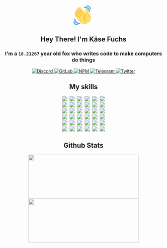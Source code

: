 <div><p align=center><img src=./resources/images/wave.gif width=64px height=64px></p><h2 align=center>Hey There! I'm Käse Fuchs</h2><h3 align=center>I'm a <code>18.21267</code> year old fox who writes code to make computers do things</h3><p align=center><a href=https://discord.com/users/507526681125322772><img alt=Discord src="https://img.shields.io/badge/Discord-5865F2?logo=discord&logoColor=white&style=flat-square#01debddaf8ff7593294e307c77cc815a"> </a><a href=https://gitlab.com/kasefuchs><img alt=GitLab src="https://img.shields.io/badge/GitLab-330F63?logo=gitlab&logoColor=white&style=flat-square#01debddaf8ff7593294e307c77cc815a"> </a><a href=https://npmjs.com/~kasefuchs><img alt=NPM src="https://img.shields.io/badge/NPM-CB3837?logo=npm&logoColor=white&style=flat-square#01debddaf8ff7593294e307c77cc815a"> </a><a href=https://t.me/kasefuchs><img alt=Telegram src="https://img.shields.io/badge/Telegram-2CA5E0?logo=telegram&logoColor=white&style=flat-square#01debddaf8ff7593294e307c77cc815a"> </a><a href=https://twitter.com/kasefuchs><img alt=Twitter src="https://img.shields.io/badge/Twitter-1DA1F2?logo=twitter&logoColor=white&style=flat-square#01debddaf8ff7593294e307c77cc815a"></a></p><h2 align=center>My skills</h2><p align=center><a href=https://aws.amazon.com/ ><picture><source srcset="https://skillicons.dev/icons?i=aws&theme=dark#01debddaf8ff7593294e307c77cc815a" media="(prefers-color-scheme: dark)"><source srcset="https://skillicons.dev/icons?i=aws&theme=light#01debddaf8ff7593294e307c77cc815a" media="(prefers-color-scheme: light), (prefers-color-scheme: no-preference)"><img src="https://skillicons.dev/icons?i=aws&theme=light#01debddaf8ff7593294e307c77cc815a"></picture></a>&nbsp;&nbsp;<a href=https://en.wikipedia.org/wiki/Bash_(Unix_shell)><picture><source srcset="https://skillicons.dev/icons?i=bash&theme=dark#01debddaf8ff7593294e307c77cc815a" media="(prefers-color-scheme: dark)"><source srcset="https://skillicons.dev/icons?i=bash&theme=light#01debddaf8ff7593294e307c77cc815a" media="(prefers-color-scheme: light), (prefers-color-scheme: no-preference)"><img src="https://skillicons.dev/icons?i=bash&theme=light#01debddaf8ff7593294e307c77cc815a"></picture></a>&nbsp;&nbsp;<a href=https://discord.com/developers/docs><picture><source srcset="https://skillicons.dev/icons?i=bots&theme=dark#01debddaf8ff7593294e307c77cc815a" media="(prefers-color-scheme: dark)"><source srcset="https://skillicons.dev/icons?i=bots&theme=light#01debddaf8ff7593294e307c77cc815a" media="(prefers-color-scheme: light), (prefers-color-scheme: no-preference)"><img src="https://skillicons.dev/icons?i=bots&theme=light#01debddaf8ff7593294e307c77cc815a"></picture></a>&nbsp;&nbsp;<a href=https://www.cloudflare.com/ ><picture><source srcset="https://skillicons.dev/icons?i=cloudflare&theme=dark#01debddaf8ff7593294e307c77cc815a" media="(prefers-color-scheme: dark)"><source srcset="https://skillicons.dev/icons?i=cloudflare&theme=light#01debddaf8ff7593294e307c77cc815a" media="(prefers-color-scheme: light), (prefers-color-scheme: no-preference)"><img src="https://skillicons.dev/icons?i=cloudflare&theme=light#01debddaf8ff7593294e307c77cc815a"></picture></a>&nbsp;&nbsp;<a href=https://en.wikipedia.org/wiki/CSS><picture><source srcset="https://skillicons.dev/icons?i=css&theme=dark#01debddaf8ff7593294e307c77cc815a" media="(prefers-color-scheme: dark)"><source srcset="https://skillicons.dev/icons?i=css&theme=light#01debddaf8ff7593294e307c77cc815a" media="(prefers-color-scheme: light), (prefers-color-scheme: no-preference)"><img src="https://skillicons.dev/icons?i=css&theme=light#01debddaf8ff7593294e307c77cc815a"></picture></a>&nbsp;&nbsp;<a href=https://www.docker.com/ ><picture><source srcset="https://skillicons.dev/icons?i=docker&theme=dark#01debddaf8ff7593294e307c77cc815a" media="(prefers-color-scheme: dark)"><source srcset="https://skillicons.dev/icons?i=docker&theme=light#01debddaf8ff7593294e307c77cc815a" media="(prefers-color-scheme: light), (prefers-color-scheme: no-preference)"><img src="https://skillicons.dev/icons?i=docker&theme=light#01debddaf8ff7593294e307c77cc815a"></picture></a><br><a href=https://www.electronjs.org/ ><picture><source srcset="https://skillicons.dev/icons?i=electron&theme=dark#01debddaf8ff7593294e307c77cc815a" media="(prefers-color-scheme: dark)"><source srcset="https://skillicons.dev/icons?i=electron&theme=light#01debddaf8ff7593294e307c77cc815a" media="(prefers-color-scheme: light), (prefers-color-scheme: no-preference)"><img src="https://skillicons.dev/icons?i=electron&theme=light#01debddaf8ff7593294e307c77cc815a"></picture></a>&nbsp;&nbsp;<a href=https://expressjs.com/ ><picture><source srcset="https://skillicons.dev/icons?i=express&theme=dark#01debddaf8ff7593294e307c77cc815a" media="(prefers-color-scheme: dark)"><source srcset="https://skillicons.dev/icons?i=express&theme=light#01debddaf8ff7593294e307c77cc815a" media="(prefers-color-scheme: light), (prefers-color-scheme: no-preference)"><img src="https://skillicons.dev/icons?i=express&theme=light#01debddaf8ff7593294e307c77cc815a"></picture></a>&nbsp;&nbsp;<a href=https://www.figma.com/ ><picture><source srcset="https://skillicons.dev/icons?i=figma&theme=dark#01debddaf8ff7593294e307c77cc815a" media="(prefers-color-scheme: dark)"><source srcset="https://skillicons.dev/icons?i=figma&theme=light#01debddaf8ff7593294e307c77cc815a" media="(prefers-color-scheme: light), (prefers-color-scheme: no-preference)"><img src="https://skillicons.dev/icons?i=figma&theme=light#01debddaf8ff7593294e307c77cc815a"></picture></a>&nbsp;&nbsp;<a href=https://firebase.google.com/ ><picture><source srcset="https://skillicons.dev/icons?i=firebase&theme=dark#01debddaf8ff7593294e307c77cc815a" media="(prefers-color-scheme: dark)"><source srcset="https://skillicons.dev/icons?i=firebase&theme=light#01debddaf8ff7593294e307c77cc815a" media="(prefers-color-scheme: light), (prefers-color-scheme: no-preference)"><img src="https://skillicons.dev/icons?i=firebase&theme=light#01debddaf8ff7593294e307c77cc815a"></picture></a>&nbsp;&nbsp;<a href=https://flask.palletsprojects.com/ ><picture><source srcset="https://skillicons.dev/icons?i=flask&theme=dark#01debddaf8ff7593294e307c77cc815a" media="(prefers-color-scheme: dark)"><source srcset="https://skillicons.dev/icons?i=flask&theme=light#01debddaf8ff7593294e307c77cc815a" media="(prefers-color-scheme: light), (prefers-color-scheme: no-preference)"><img src="https://skillicons.dev/icons?i=flask&theme=light#01debddaf8ff7593294e307c77cc815a"></picture></a>&nbsp;&nbsp;<a href=https://cloud.google.com/ ><picture><source srcset="https://skillicons.dev/icons?i=gcp&theme=dark#01debddaf8ff7593294e307c77cc815a" media="(prefers-color-scheme: dark)"><source srcset="https://skillicons.dev/icons?i=gcp&theme=light#01debddaf8ff7593294e307c77cc815a" media="(prefers-color-scheme: light), (prefers-color-scheme: no-preference)"><img src="https://skillicons.dev/icons?i=gcp&theme=light#01debddaf8ff7593294e307c77cc815a"></picture></a><br><a href=https://git-scm.com/ ><picture><source srcset="https://skillicons.dev/icons?i=git&theme=dark#01debddaf8ff7593294e307c77cc815a" media="(prefers-color-scheme: dark)"><source srcset="https://skillicons.dev/icons?i=git&theme=light#01debddaf8ff7593294e307c77cc815a" media="(prefers-color-scheme: light), (prefers-color-scheme: no-preference)"><img src="https://skillicons.dev/icons?i=git&theme=light#01debddaf8ff7593294e307c77cc815a"></picture></a>&nbsp;&nbsp;<a href=https://github.com/ ><picture><source srcset="https://skillicons.dev/icons?i=github&theme=dark#01debddaf8ff7593294e307c77cc815a" media="(prefers-color-scheme: dark)"><source srcset="https://skillicons.dev/icons?i=github&theme=light#01debddaf8ff7593294e307c77cc815a" media="(prefers-color-scheme: light), (prefers-color-scheme: no-preference)"><img src="https://skillicons.dev/icons?i=github&theme=light#01debddaf8ff7593294e307c77cc815a"></picture></a>&nbsp;&nbsp;<a href=https://gitlab.com/ ><picture><source srcset="https://skillicons.dev/icons?i=gitlab&theme=dark#01debddaf8ff7593294e307c77cc815a" media="(prefers-color-scheme: dark)"><source srcset="https://skillicons.dev/icons?i=gitlab&theme=light#01debddaf8ff7593294e307c77cc815a" media="(prefers-color-scheme: light), (prefers-color-scheme: no-preference)"><img src="https://skillicons.dev/icons?i=gitlab&theme=light#01debddaf8ff7593294e307c77cc815a"></picture></a>&nbsp;&nbsp;<a href=https://www.heroku.com/ ><picture><source srcset="https://skillicons.dev/icons?i=heroku&theme=dark#01debddaf8ff7593294e307c77cc815a" media="(prefers-color-scheme: dark)"><source srcset="https://skillicons.dev/icons?i=heroku&theme=light#01debddaf8ff7593294e307c77cc815a" media="(prefers-color-scheme: light), (prefers-color-scheme: no-preference)"><img src="https://skillicons.dev/icons?i=heroku&theme=light#01debddaf8ff7593294e307c77cc815a"></picture></a>&nbsp;&nbsp;<a href=https://en.wikipedia.org/wiki/HTML><picture><source srcset="https://skillicons.dev/icons?i=html&theme=dark#01debddaf8ff7593294e307c77cc815a" media="(prefers-color-scheme: dark)"><source srcset="https://skillicons.dev/icons?i=html&theme=light#01debddaf8ff7593294e307c77cc815a" media="(prefers-color-scheme: light), (prefers-color-scheme: no-preference)"><img src="https://skillicons.dev/icons?i=html&theme=light#01debddaf8ff7593294e307c77cc815a"></picture></a>&nbsp;&nbsp;<a href=https://en.wikipedia.org/wiki/JavaScript><picture><source srcset="https://skillicons.dev/icons?i=js&theme=dark#01debddaf8ff7593294e307c77cc815a" media="(prefers-color-scheme: dark)"><source srcset="https://skillicons.dev/icons?i=js&theme=light#01debddaf8ff7593294e307c77cc815a" media="(prefers-color-scheme: light), (prefers-color-scheme: no-preference)"><img src="https://skillicons.dev/icons?i=js&theme=light#01debddaf8ff7593294e307c77cc815a"></picture></a><br><a href=https://en.wikipedia.org/wiki/Linux><picture><source srcset="https://skillicons.dev/icons?i=linux&theme=dark#01debddaf8ff7593294e307c77cc815a" media="(prefers-color-scheme: dark)"><source srcset="https://skillicons.dev/icons?i=linux&theme=light#01debddaf8ff7593294e307c77cc815a" media="(prefers-color-scheme: light), (prefers-color-scheme: no-preference)"><img src="https://skillicons.dev/icons?i=linux&theme=light#01debddaf8ff7593294e307c77cc815a"></picture></a>&nbsp;&nbsp;<a href=https://mui.com/ ><picture><source srcset="https://skillicons.dev/icons?i=materialui&theme=dark#01debddaf8ff7593294e307c77cc815a" media="(prefers-color-scheme: dark)"><source srcset="https://skillicons.dev/icons?i=materialui&theme=light#01debddaf8ff7593294e307c77cc815a" media="(prefers-color-scheme: light), (prefers-color-scheme: no-preference)"><img src="https://skillicons.dev/icons?i=materialui&theme=light#01debddaf8ff7593294e307c77cc815a"></picture></a>&nbsp;&nbsp;<a href=https://en.wikipedia.org/wiki/Markdown><picture><source srcset="https://skillicons.dev/icons?i=md&theme=dark#01debddaf8ff7593294e307c77cc815a" media="(prefers-color-scheme: dark)"><source srcset="https://skillicons.dev/icons?i=md&theme=light#01debddaf8ff7593294e307c77cc815a" media="(prefers-color-scheme: light), (prefers-color-scheme: no-preference)"><img src="https://skillicons.dev/icons?i=md&theme=light#01debddaf8ff7593294e307c77cc815a"></picture></a>&nbsp;&nbsp;<a href=https://www.mongodb.com/ ><picture><source srcset="https://skillicons.dev/icons?i=mongodb&theme=dark#01debddaf8ff7593294e307c77cc815a" media="(prefers-color-scheme: dark)"><source srcset="https://skillicons.dev/icons?i=mongodb&theme=light#01debddaf8ff7593294e307c77cc815a" media="(prefers-color-scheme: light), (prefers-color-scheme: no-preference)"><img src="https://skillicons.dev/icons?i=mongodb&theme=light#01debddaf8ff7593294e307c77cc815a"></picture></a>&nbsp;&nbsp;<a href=https://www.mysql.com/ ><picture><source srcset="https://skillicons.dev/icons?i=mysql&theme=dark#01debddaf8ff7593294e307c77cc815a" media="(prefers-color-scheme: dark)"><source srcset="https://skillicons.dev/icons?i=mysql&theme=light#01debddaf8ff7593294e307c77cc815a" media="(prefers-color-scheme: light), (prefers-color-scheme: no-preference)"><img src="https://skillicons.dev/icons?i=mysql&theme=light#01debddaf8ff7593294e307c77cc815a"></picture></a>&nbsp;&nbsp;<a href=https://nextjs.org/ ><picture><source srcset="https://skillicons.dev/icons?i=nextjs&theme=dark#01debddaf8ff7593294e307c77cc815a" media="(prefers-color-scheme: dark)"><source srcset="https://skillicons.dev/icons?i=nextjs&theme=light#01debddaf8ff7593294e307c77cc815a" media="(prefers-color-scheme: light), (prefers-color-scheme: no-preference)"><img src="https://skillicons.dev/icons?i=nextjs&theme=light#01debddaf8ff7593294e307c77cc815a"></picture></a><br><a href=https://nodejs.org/en/ ><picture><source srcset="https://skillicons.dev/icons?i=nodejs&theme=dark#01debddaf8ff7593294e307c77cc815a" media="(prefers-color-scheme: dark)"><source srcset="https://skillicons.dev/icons?i=nodejs&theme=light#01debddaf8ff7593294e307c77cc815a" media="(prefers-color-scheme: light), (prefers-color-scheme: no-preference)"><img src="https://skillicons.dev/icons?i=nodejs&theme=light#01debddaf8ff7593294e307c77cc815a"></picture></a>&nbsp;&nbsp;<a href=https://www.postgresql.org/ ><picture><source srcset="https://skillicons.dev/icons?i=postgres&theme=dark#01debddaf8ff7593294e307c77cc815a" media="(prefers-color-scheme: dark)"><source srcset="https://skillicons.dev/icons?i=postgres&theme=light#01debddaf8ff7593294e307c77cc815a" media="(prefers-color-scheme: light), (prefers-color-scheme: no-preference)"><img src="https://skillicons.dev/icons?i=postgres&theme=light#01debddaf8ff7593294e307c77cc815a"></picture></a>&nbsp;&nbsp;<a href=https://learn.microsoft.com/en-us/powershell/ ><picture><source srcset="https://skillicons.dev/icons?i=powershell&theme=dark#01debddaf8ff7593294e307c77cc815a" media="(prefers-color-scheme: dark)"><source srcset="https://skillicons.dev/icons?i=powershell&theme=light#01debddaf8ff7593294e307c77cc815a" media="(prefers-color-scheme: light), (prefers-color-scheme: no-preference)"><img src="https://skillicons.dev/icons?i=powershell&theme=light#01debddaf8ff7593294e307c77cc815a"></picture></a>&nbsp;&nbsp;<a href=https://www.python.org/ ><picture><source srcset="https://skillicons.dev/icons?i=py&theme=dark#01debddaf8ff7593294e307c77cc815a" media="(prefers-color-scheme: dark)"><source srcset="https://skillicons.dev/icons?i=py&theme=light#01debddaf8ff7593294e307c77cc815a" media="(prefers-color-scheme: light), (prefers-color-scheme: no-preference)"><img src="https://skillicons.dev/icons?i=py&theme=light#01debddaf8ff7593294e307c77cc815a"></picture></a>&nbsp;&nbsp;<a href=https://www.raspberrypi.org/ ><picture><source srcset="https://skillicons.dev/icons?i=raspberrypi&theme=dark#01debddaf8ff7593294e307c77cc815a" media="(prefers-color-scheme: dark)"><source srcset="https://skillicons.dev/icons?i=raspberrypi&theme=light#01debddaf8ff7593294e307c77cc815a" media="(prefers-color-scheme: light), (prefers-color-scheme: no-preference)"><img src="https://skillicons.dev/icons?i=raspberrypi&theme=light#01debddaf8ff7593294e307c77cc815a"></picture></a>&nbsp;&nbsp;<a href=https://reactjs.org/ ><picture><source srcset="https://skillicons.dev/icons?i=react&theme=dark#01debddaf8ff7593294e307c77cc815a" media="(prefers-color-scheme: dark)"><source srcset="https://skillicons.dev/icons?i=react&theme=light#01debddaf8ff7593294e307c77cc815a" media="(prefers-color-scheme: light), (prefers-color-scheme: no-preference)"><img src="https://skillicons.dev/icons?i=react&theme=light#01debddaf8ff7593294e307c77cc815a"></picture></a><br><a href=https://redux.js.org/ ><picture><source srcset="https://skillicons.dev/icons?i=redux&theme=dark#01debddaf8ff7593294e307c77cc815a" media="(prefers-color-scheme: dark)"><source srcset="https://skillicons.dev/icons?i=redux&theme=light#01debddaf8ff7593294e307c77cc815a" media="(prefers-color-scheme: light), (prefers-color-scheme: no-preference)"><img src="https://skillicons.dev/icons?i=redux&theme=light#01debddaf8ff7593294e307c77cc815a"></picture></a>&nbsp;&nbsp;<a href=https://en.wikipedia.org/wiki/Regular_expression><picture><source srcset="https://skillicons.dev/icons?i=regex&theme=dark#01debddaf8ff7593294e307c77cc815a" media="(prefers-color-scheme: dark)"><source srcset="https://skillicons.dev/icons?i=regex&theme=light#01debddaf8ff7593294e307c77cc815a" media="(prefers-color-scheme: light), (prefers-color-scheme: no-preference)"><img src="https://skillicons.dev/icons?i=regex&theme=light#01debddaf8ff7593294e307c77cc815a"></picture></a>&nbsp;&nbsp;<a href=https://en.wikipedia.org/wiki/Sass_(stylesheet_language)><picture><source srcset="https://skillicons.dev/icons?i=sass&theme=dark#01debddaf8ff7593294e307c77cc815a" media="(prefers-color-scheme: dark)"><source srcset="https://skillicons.dev/icons?i=sass&theme=light#01debddaf8ff7593294e307c77cc815a" media="(prefers-color-scheme: light), (prefers-color-scheme: no-preference)"><img src="https://skillicons.dev/icons?i=sass&theme=light#01debddaf8ff7593294e307c77cc815a"></picture></a>&nbsp;&nbsp;<a href=https://www.typescriptlang.org/ ><picture><source srcset="https://skillicons.dev/icons?i=ts&theme=dark#01debddaf8ff7593294e307c77cc815a" media="(prefers-color-scheme: dark)"><source srcset="https://skillicons.dev/icons?i=ts&theme=light#01debddaf8ff7593294e307c77cc815a" media="(prefers-color-scheme: light), (prefers-color-scheme: no-preference)"><img src="https://skillicons.dev/icons?i=ts&theme=light#01debddaf8ff7593294e307c77cc815a"></picture></a>&nbsp;&nbsp;<a href=https://unity.com/ ><picture><source srcset="https://skillicons.dev/icons?i=unity&theme=dark#01debddaf8ff7593294e307c77cc815a" media="(prefers-color-scheme: dark)"><source srcset="https://skillicons.dev/icons?i=unity&theme=light#01debddaf8ff7593294e307c77cc815a" media="(prefers-color-scheme: light), (prefers-color-scheme: no-preference)"><img src="https://skillicons.dev/icons?i=unity&theme=light#01debddaf8ff7593294e307c77cc815a"></picture></a>&nbsp;&nbsp;<a href=https://workers.cloudflare.com/ ><picture><source srcset="https://skillicons.dev/icons?i=workers&theme=dark#01debddaf8ff7593294e307c77cc815a" media="(prefers-color-scheme: dark)"><source srcset="https://skillicons.dev/icons?i=workers&theme=light#01debddaf8ff7593294e307c77cc815a" media="(prefers-color-scheme: light), (prefers-color-scheme: no-preference)"><img src="https://skillicons.dev/icons?i=workers&theme=light#01debddaf8ff7593294e307c77cc815a"></picture></a><br></p><h2 align=center>Github Stats</h2><p align=center><picture><source srcset="https://github-readme-stats-kasefuchs.vercel.app/api/?count_private=true&hide_border=true&hide_rank=true&line_height=20&hide_title=true&username=Kasefuchs&theme=dark#01debddaf8ff7593294e307c77cc815a" media="(prefers-color-scheme: dark)"><source srcset="https://github-readme-stats-kasefuchs.vercel.app/api/?count_private=true&hide_border=true&hide_rank=true&line_height=20&hide_title=true&username=Kasefuchs&theme=light#01debddaf8ff7593294e307c77cc815a" media="(prefers-color-scheme: light), (prefers-color-scheme: no-preference)"><img align=middle width=350 height=140 src="https://github-readme-stats-kasefuchs.vercel.app/api/?count_private=true&hide_border=true&hide_rank=true&line_height=20&hide_title=true&username=Kasefuchs&theme=light#01debddaf8ff7593294e307c77cc815a"></picture><picture><source srcset="https://github-readme-stats-kasefuchs.vercel.app/api/top-langs/?count_private=true&hide_border=true&layout=compact&username=Kasefuchs&theme=dark#01debddaf8ff7593294e307c77cc815a" media="(prefers-color-scheme: dark)"><source srcset="https://github-readme-stats-kasefuchs.vercel.app/api/top-langs/?count_private=true&hide_border=true&layout=compact&username=Kasefuchs&theme=light#01debddaf8ff7593294e307c77cc815a" media="(prefers-color-scheme: light), (prefers-color-scheme: no-preference)"><img align=middle width=350 height=140 src="https://github-readme-stats-kasefuchs.vercel.app/api/top-langs/?count_private=true&hide_border=true&layout=compact&username=Kasefuchs&theme=light#01debddaf8ff7593294e307c77cc815a"></picture></p><img src="https://hit.yhype.me/github/profile?user_id=64592097#01debddaf8ff7593294e307c77cc815a" alt=""></div>
